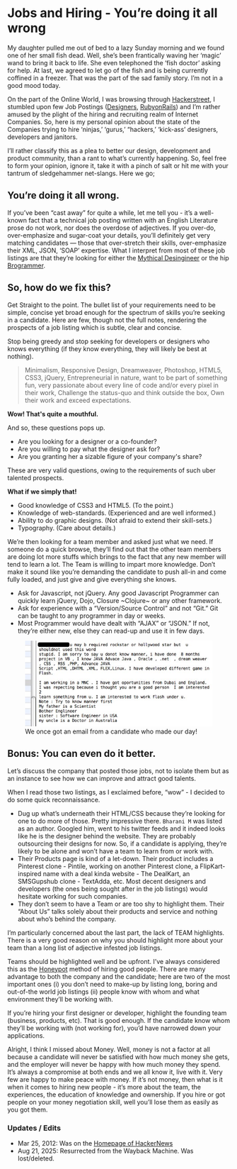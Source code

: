 # Jobs and Hiring - You’re doing it all wrong

My daughter pulled me out of bed to a lazy Sunday morning and we found one of her small fish dead. Well, she’s been frantically waving her ‘magic’ wand to bring it back to life. She even telephoned the ‘fish doctor’ asking for help. At last, we agreed to let go of the fish and is being currently coffined in a freezer. That was the part of the sad family story. I’m not in a good mood today.

On the part of the Online World, I was browsing through [Hackerstreet](https://www.hackerstreet.in/), I stumbled upon few Job Postings ([Designers](https://jobs.hasgeek.com/view/tcv8h), [RubyonRails](https://jobs.hasgeek.com/view/mauqj)) and I’m rather amused by the plight of the hiring and recruiting realm of Internet Companies. So, here is my personal opinion about the state of the Companies trying to hire ‘ninjas,’ ‘gurus,’ “hackers,’ ‘kick-ass’ designers, developers and janitors.

I’ll rather classify this as a plea to better our design, development and product community, than a rant to what’s currently happening. So, feel free to form your opinion, ignore it, take it with a pinch of salt or hit me with your tantrum of sledgehammer net-slangs. Here we go;

## You’re doing it all wrong.

If you’ve been “cast away” for quite a while, let me tell you - it’s a well-known fact that a technical job posting written with an English Literature prose do not work, nor does the overdose of adjectives. If you over-do, over-emphasize and sugar-coat your details, you’ll definitely get very matching candidates — those that over-stretch their skills, over-emphasize their XML, JSON, ‘SOAP’ expertise. What I interpret from most of these job listings are that they’re looking for either the [Mythical Desingineer](/2011/desingineer-the-mythical-person-every-startups-are-looking-for/) or the hip [Brogrammer](https://en.wikipedia.org/wiki/Tech_bro).

## So, how do we fix this?

Get Straight to the point. The bullet list of your requirements need to be simple, concise yet broad enough for the spectrum of skills you’re seeking in a candidate. Here are few, though not the full notes, rendering the prospects of a job listing which is subtle, clear and concise.

Stop being greedy and stop seeking for developers or designers who knows everything (if they know everything, they will likely be best at nothing).

> Minimalism, Responsive Design, Dreamweaver, Photoshop, HTML5, CSS3, jQuery, Entrepreneurial in nature, want to be part of something fun, very passionate about every line of code and/or every pixel in their work, Challenge the status-quo and think outside the box, Own their work and exceed expectations.

**Wow! That's quite a mouthful.**

And so, these questions pops up.

- Are you looking for a designer or a co-founder?
- Are you willing to pay what the designer ask for?
- Are you granting her a sizable figure of your company's share?

These are very valid questions, owing to the requirements of such uber talented prospects.

**What if we simply that!**

- Good knowledge of CSS3 and HTML5. (To the point.)
- Knowledge of web-standards. (Experienced and are well informed.)
- Ability to do graphic designs. (Not afraid to extend their skill-sets.)
- Typography. (Care about details.)

We’re then looking for a team member and asked just what we need. If someone do a quick browse, they’ll find out that the other team members are doing lot more stuffs which brings to the fact that any new member will tend to learn a lot. The Team is willing to impart more knowledge. Don’t make it sound like you’re demanding the candidate to push all-in and come fully loaded, and just give and give everything she knows.

- Ask for Javascript, not jQuery. Any good Javascript Programmer can quickly learn jQuery, Dojo, Closure ~Clojure~ or any other framework.
- Ask for experience with a “Version/Source Control” and not “Git.” Git can be taught to any programmer in day or weeks.
- Most Programmer would have dealt with “AJAX” or “JSON.” If not, they’re either new, else they can read-up and use it in few days.

<figure>
	<img src="/static/2012/hiring-horror.jpg" alt="Hiring Horror" loading="lazy">
	<figcaption>
		We once got an email from a candidate who made our day!
	</figcaption>
</figure>

## Bonus: You can even do it better.

Let’s discuss the company that posted those jobs, not to isolate them but as an instance to see how we can improve and attract good talents.

When I read those two listings, as I exclaimed before, “wow” - I decided to do some quick reconnaissance.

- Dug up what’s underneath their HTML/CSS because they’re looking for one to do more of those. Pretty impressive there. `Bharani M` was listed as an author. Googled him, went to his twitter feeds and it indeed looks like he is the designer behind the website. They are probably outsourcing their designs for now. So, if a candidate is applying, they’re likely to be alone and won’t have a team to learn from or work with.
- Their Products page is kind of a let-down. Their product includes a Pinterest clone - Pintile, working on another Pinterest clone, a FlipKart-inspired name with a deal kinda website - The DealKart, an SMSGupshub clone - TextAdda, etc. Most decent designers and developers (the ones being sought after in the job listings) would hesitate working for such companies.
- They don’t seem to have a Team or are too shy to highlight them. Their “About Us” talks solely about their products and service and nothing about who’s behind the company.

I’m particularly concerned about the last part, the lack of TEAM highlights. There is a very good reason on why you should highlight more about your team than a long list of adjective infested job listings.

Teams should be highlighted well and be upfront. I’ve always considered this as the [Honeypot](https://en.wikipedia.org/wiki/Honeypot_%28computing%29) method of hiring good people. There are many advantage to both the company and the candidate; here are two of the most important ones (i) you don’t need to make-up by listing long, boring and out-of-the world job listings (ii) people know with whom and what environment they’ll be working with.

If you’re hiring your first designer or developer, highlight the founding team (business, products, etc). That is good enough. If the candidate know whom they’ll be working with (not working for), you’d have narrowed down your applications.

Alright, I think I missed about Money. Well, money is not a factor at all because a candidate will never be satisfied with how much money she gets, and the employer will never be happy with how much money they spend. It’s always a compromise at both ends and we all know it, live with it. Very few are happy to make peace with money. If it’s not money, then what is it when it comes to hiring new people - it’s more about the team, the experiences, the education of knowledge and ownership. If you hire or got people on your money negotiation skill, well you’ll lose them as easily as you got them.

### Updates / Edits

- Mar 25, 2012: Was on the [Homepage of HackerNews](https://news.ycombinator.com/item?id=3752051)
- Aug 21, 2025: Resurrected from the Wayback Machine. Was lost/deleted.